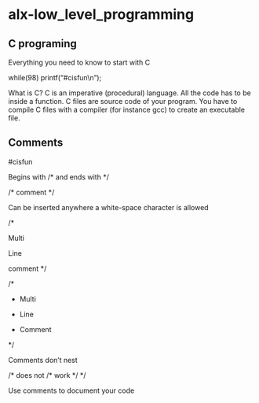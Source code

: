 # alx-low_level_programming
## C programing 

Everything you need to 
know to start with C

while(98) printf(“#cisfun\n”);


What is C?
C is an imperative (procedural) language. 
All the code has to be inside a function.
C files are source code of your program.
You have to compile C files with a compiler (for instance gcc) to create an 
executable file.


## Comments
#cisfun

Begins with /* and ends with */

 /* comment */

Can be inserted anywhere a white-space character
is allowed


/*
    
Multi
    
Line
    
comment
*/


 
/*
  
*  Multi
  
*  Line
  
*  Comment
  
*/


Comments don’t nest

   
/* does not /* work */ */

Use comments to document your code
